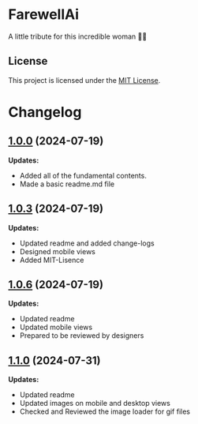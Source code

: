 # FarewellAi
A little tribute for this incredible woman 💪🏻

## License
This project is licensed under the [MIT License](LICENSE).

# Changelog

## [1.0.0](https://github.com/mkf450/FarewellAi/commit/85f748dcb7fcb767dfea2b7707d432abf1e9076c) (2024-07-19)

**Updates:**

- Added all of the fundamental contents.  
- Made a basic readme.md file

## [1.0.3](https://github.com/mkf450/FarewellAi/commit/a38fe4e60ddc4a8eaa5022615815e936f9b35cc3) (2024-07-19)

**Updates:**

- Updated readme and added change-logs
- Designed mobile views
- Added MIT-Lisence

## [1.0.6](https://github.com/mkf450/FarewellAi/commit/a38fe4e60ddc4a8eaa5022615815e936f9b35cc3) (2024-07-19)

**Updates:**

- Updated readme
- Updated mobile views
- Prepared to be reviewed by designers

## [1.1.0](https://github.com/mkf450/FarewellAi/commit/a38fe4e60ddc4a8eaa5022615815e936f9b35cc3) (2024-07-31)

**Updates:**

- Updated readme
- Updated images on mobile and desktop views
- Checked and Reviewed the image loader for gif files

